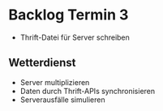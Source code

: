 # Backlog Termin 3

- Thrift-Datei für Server schreiben

## Wetterdienst

- Server multiplizieren
- Daten durch Thrift-APIs synchronisieren
- Serverausfälle simulieren